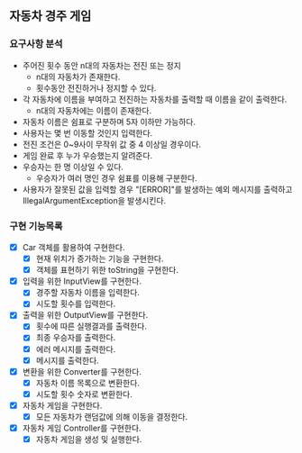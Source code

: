 ## 자동차 경주 게임

### 요구사항 분석

- 주어진 횟수 동안 n대의 자동차는 전진 또는 정지
    - n대의 자동차가 존재한다.
    - 횟수동안 전진하거나 정지할 수 있다.
- 각 자동차에 이름을 부여하고 전진하는 자동차를 출력할 때 이름을 같이 출력한다.
    - n대의 자동차에는 이름이 존재한다.
- 자동차 이름은 쉼표로 구분하며 5자 이하만 가능하다.
- 사용자는 몇 번 이동할 것인지 입력한다.
- 전진 조건은 0~9사이 무작위 값 중 4 이상일 경우이다.
- 게임 완료 후 누가 우승했는지 알려준다.
- 우승자는 한 명 이상일 수 있다.
    - 우승자가 여러 명인 경우 쉼표를 이용해 구분한다.
- 사용자가 잘못된 값을 입력할 경우 "[ERROR]"를 발생하는 예외 메시지를 출력하고 IllegalArgumentException을 발생시킨다.

### 구현 기능목록

- [x] Car 객체를 활용하여 구현한다.
    - [x] 현재 위치가 증가하는 기능을 구현한다.
    - [x] 객체를 표현하기 위한 toString을 구현한다.
- [x] 입력을 위한 InputView를 구현한다.
    - [x] 경주할 자동차 이름을 입력한다.
    - [x] 시도할 횟수를 입력한다.
- [x] 출력을 위한 OutputView를 구현한다.
    - [x] 횟수에 따른 실행결과를 출력한다.
    - [x] 최종 우승자를 출력한다.
    - [x] 에러 메시지를 출력한다.
    - [x] 메시지를 출력한다.
- [x] 변환을 위한 Converter를 구현한다.
    - [x] 자동차 이름 목록으로 변환한다.
    - [x] 시도할 횟수 숫자로 변환한다.
- [x] 자동차 게임을 구현한다.
    - [x] 모든 자동차가 랜덤값에 의해 이동을 결정한다.
- [x] 자동차 게임 Controller를 구현한다.
    - [x] 자동차 게임을 생성 및 실행한다.